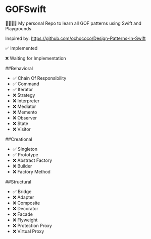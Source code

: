 # GOFSwift
👨‍👩‍👧‍👦 My personal Repo to learn all GOF patterns using Swift and Playgrounds

Inspired by: https://github.com/ochococo/Design-Patterns-In-Swift

✅ Implemented 

❌ Waiting for Implementation

##Behavioral

* ✅ Chain Of Responsibility 
* ✅ Command
* ✅ Iterator
* ❌ Strategy
* ❌ Interpreter
* ❌ Mediator
* ❌ Memento
* ❌ Observer
* ❌ State
* ❌ Visitor

##Creational

* ✅ Singleton
* ✅ Prototype
* ❌ Abstract Factory
* ❌ Builder
* ❌ Factory Method

##Structural

* ✅ Bridge
* ❌ Adapter
* ❌ Composite
* ❌ Decorator
* ❌ Facade
* ❌ Flyweight
* ❌ Protection Proxy
* ❌ Virtual Proxy
